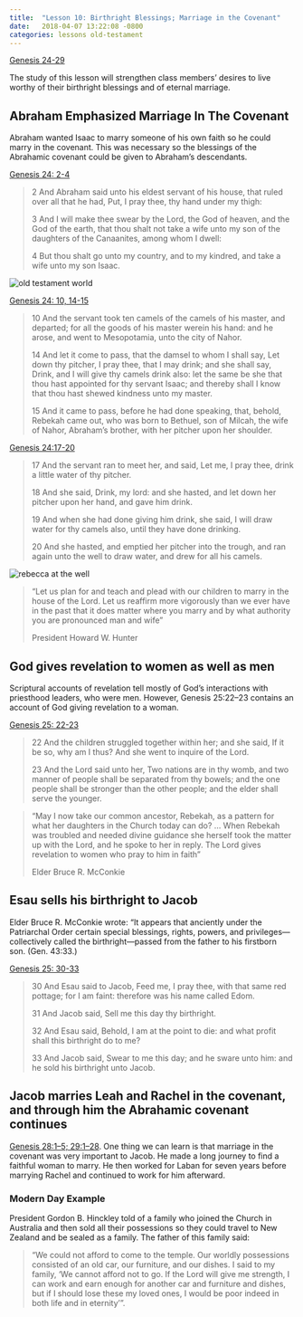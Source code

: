 ```yaml
---
title:  "Lesson 10: Birthright Blessings; Marriage in the Covenant"
date:   2018-04-07 13:22:08 -0800
categories: lessons old-testament
---
```


[Genesis 24-29](https://www.lds.org/scriptures/ot/gen/24?lang=eng#0)

The study of this lesson will strengthen class members’ desires to live worthy of their birthright blessings and of eternal marriage.


## Abraham Emphasized Marriage In The Covenant

Abraham wanted Isaac to marry someone of his own faith so he could marry in the covenant. This was necessary so the blessings of the Abrahamic covenant could be given to Abraham’s descendants.

[Genesis 24: 2-4](https://www.lds.org/scriptures/ot/gen/24.2-4?lang=eng#1)
>2 And Abraham said unto his eldest servant of his house, that ruled over all that he had, Put, I pray thee, thy hand under my thigh:
>
>3 And I will make thee swear by the Lord, the God of heaven, and the God of the earth, that thou shalt not take a wife unto my son of the daughters of the Canaanites, among whom I dwell:
>
>4 But thou shalt go unto my country, and to my kindred, and take a wife unto my son Isaac.


![old testament world](https://broadcast.lds.org/crowdsource/mobile/images/1506018/0d5e39f7c8664b75b445db9eeae1c2a9/2469x1755.png)

[Genesis 24: 10, 14-15](https://www.lds.org/scriptures/ot/gen/24.10%2C14-15?lang=eng#9)
>10 And the servant took ten camels of the camels of his master, and departed; for all the goods of his master werein his hand: and he arose, and went to Mesopotamia, unto the city of Nahor.
>
>14 And let it come to pass, that the damsel to whom I shall say, Let down thy pitcher, I pray thee, that I may drink; and she shall say, Drink, and I will give thy camels drink also: let the same be she that thou hast appointed for thy servant Isaac; and thereby shall I know that thou hast shewed kindness unto my master.
>
>15 And it came to pass, before he had done speaking, that, behold, Rebekah came out, who was born to Bethuel, son of Milcah, the wife of Nahor, Abraham’s brother, with her pitcher upon her shoulder.

[Genesis 24:17-20](https://www.lds.org/scriptures/ot/gen/24.17-20?lang=eng#16)
>17 And the servant ran to meet her, and said, Let me, I pray thee, drink a little water of thy pitcher.
>
>18 And she said, Drink, my lord: and she hasted, and let down her pitcher upon her hand, and gave him drink.
>
>19 And when she had done giving him drink, she said, I will draw water for thy camels also, until they have done drinking.
>
>20 And she hasted, and emptied her pitcher into the trough, and ran again unto the well to draw water, and drew for all his camels.

![rebecca at the well](https://media.ldscdn.org/images/media-library/gospel-art/old-testament/rebekah-at-the-well-39477-print.jpg)

>“Let us plan for and teach and plead with our children to marry in the house of the Lord. Let us reaffirm more vigorously than we ever have in the past that it does matter where you marry and by what authority you are pronounced man and wife”
>
>President Howard W. Hunter


## God gives revelation to women as well as men

Scriptural accounts of revelation tell mostly of God’s interactions with priesthood leaders, who were men. However, Genesis 25:22–23 contains an account of God giving revelation to a woman.

[Genesis 25: 22-23](https://www.lds.org/scriptures/ot/gen/25.22-23?lang=eng#21)
>22 And the children struggled together within her; and she said, If it be so, why am I thus? And she went to inquire of the Lord.
>
>23 And the Lord said unto her, Two nations are in thy womb, and two manner of people shall be separated from thy bowels; and the one people shall be stronger than the other people; and the elder shall serve the younger.


>“May I now take our common ancestor, Rebekah, as a pattern for what her daughters in the Church today can do? … When Rebekah was troubled and needed divine guidance she herself took the matter up with the Lord, and he spoke to her in reply. The Lord gives revelation to women who pray to him in faith”
>
>Elder Bruce R. McConkie


## Esau sells his birthright to Jacob

Elder Bruce R. McConkie wrote: “It appears that anciently under the Patriarchal Order certain special blessings, rights, powers, and privileges—collectively called the birthright—passed from the father to his firstborn son. (Gen. 43:33.)

[Genesis 25: 30-33](https://www.lds.org/scriptures/ot/gen/25.30-33?lang=eng#29)
>30 And Esau said to Jacob, Feed me, I pray thee, with that same red pottage; for I am faint: therefore was his name called Edom.
>
>31 And Jacob said, Sell me this day thy birthright.
> 
>32 And Esau said, Behold, I am at the point to die: and what profit shall this birthright do to me?
> 
>33 And Jacob said, Swear to me this day; and he sware unto him: and he sold his birthright unto Jacob.


## Jacob marries Leah and Rachel in the covenant, and through him the Abrahamic covenant continues

[Genesis 28:1–5; 29:1–28](https://www.lds.org/scriptures/ot/gen/28.1-5?lang=eng#0). One thing we can learn is that marriage in the covenant was very important to Jacob. He made a long journey to find a faithful woman to marry. He then worked for Laban for seven years before marrying Rachel and continued to work for him afterward.

### Modern Day Example

President Gordon B. Hinckley told of a family who joined the Church in Australia and then sold all their possessions so they could travel to New Zealand and be sealed as a family. The father of this family said: 
>“We could not afford to come to the temple. Our worldly possessions consisted of an old car, our furniture, and our dishes. I said to my family, ‘We cannot afford not to go. If the Lord will give me strength, I can work and earn enough for another car and furniture and dishes, but if I should lose these my loved ones, I would be poor indeed in both life and in eternity’”.


